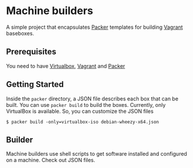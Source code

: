 # Machine builders

A simple project that encapsulates [Packer](http://packer.io) templates for building [Vagrant](http://vagrantup.com) baseboxes.

## Prerequisites

You need to have [Virtualbox](https://www.virtualbox.org), [Vagrant](http://vagrantup.com) and [Packer](http://packer.io)

## Getting Started

Inside the ``packer`` directory, a JSON file describes each box that can be built. You can use ``packer build`` to build the boxes. 
Currently, only VirtualBox is available. So, you can customize the JSON files 

    $ packer build -only=virtualbox-iso debian-wheezy-x64.json
    
## Builder

Machine builders use shell scripts to get software installed and configured on a machine. Check out JSON files.
